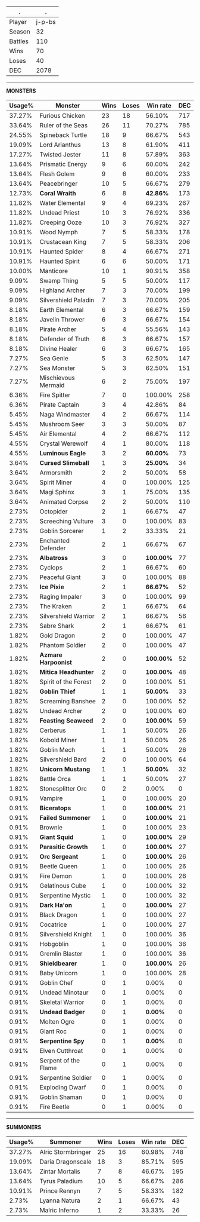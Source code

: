 .|.
|-|-
Player|j-p-bs
Season|32
Battles|110
Wins|70
Loses|40
DEC|2078

---
**MONSTERS**

Usage%|Monster|Wins|Loses|Win rate|DEC|
-|-|-|-|-|-|
37.27%|Furious Chicken|23|18|56.10%|717|
33.64%|Ruler of the Seas|26|11|70.27%|785|
24.55%|Spineback Turtle|18|9|66.67%|543|
19.09%|Lord Arianthus|13|8|61.90%|411|
17.27%|Twisted Jester|11|8|57.89%|363|
13.64%|Prismatic Energy|9|6|60.00%|242|
13.64%|Flesh Golem|9|6|60.00%|233|
13.64%|Peacebringer|10|5|66.67%|279|
12.73%|**Coral Wraith**|6|8|**42.86%**|173|
11.82%|Water Elemental|9|4|69.23%|267|
11.82%|Undead Priest|10|3|76.92%|336|
11.82%|Creeping Ooze|10|3|76.92%|327|
10.91%|Wood Nymph|7|5|58.33%|178|
10.91%|Crustacean King|7|5|58.33%|206|
10.91%|Haunted Spider|8|4|66.67%|271|
10.91%|Haunted Spirit|6|6|50.00%|171|
10.00%|Manticore|10|1|90.91%|358|
9.09%|Swamp Thing|5|5|50.00%|117|
9.09%|Highland Archer|7|3|70.00%|199|
9.09%|Silvershield Paladin|7|3|70.00%|205|
8.18%|Earth Elemental|6|3|66.67%|159|
8.18%|Javelin Thrower|6|3|66.67%|154|
8.18%|Pirate Archer|5|4|55.56%|143|
8.18%|Defender of Truth|6|3|66.67%|157|
8.18%|Divine Healer|6|3|66.67%|165|
7.27%|Sea Genie|5|3|62.50%|147|
7.27%|Sea Monster|5|3|62.50%|151|
7.27%|Mischievous Mermaid|6|2|75.00%|197|
6.36%|Fire Spitter|7|0|100.00%|258|
6.36%|Pirate Captain|3|4|42.86%|84|
5.45%|Naga Windmaster|4|2|66.67%|114|
5.45%|Mushroom Seer|3|3|50.00%|87|
5.45%|Air Elemental|4|2|66.67%|112|
4.55%|Crystal Werewolf|4|1|80.00%|118|
4.55%|**Luminous Eagle**|3|2|**60.00%**|73|
3.64%|**Cursed Slimeball**|1|3|**25.00%**|34|
3.64%|Armorsmith|2|2|50.00%|58|
3.64%|Spirit Miner|4|0|100.00%|125|
3.64%|Magi Sphinx|3|1|75.00%|135|
3.64%|Animated Corpse|2|2|50.00%|110|
2.73%|Octopider|2|1|66.67%|47|
2.73%|Screeching Vulture|3|0|100.00%|83|
2.73%|Goblin Sorcerer|1|2|33.33%|21|
2.73%|Enchanted Defender|2|1|66.67%|67|
2.73%|**Albatross**|3|0|**100.00%**|77|
2.73%|Cyclops|2|1|66.67%|60|
2.73%|Peaceful Giant|3|0|100.00%|88|
2.73%|**Ice Pixie**|2|1|**66.67%**|52|
2.73%|Raging Impaler|3|0|100.00%|99|
2.73%|The Kraken|2|1|66.67%|64|
2.73%|Silvershield Warrior|2|1|66.67%|56|
2.73%|Sabre Shark|2|1|66.67%|61|
1.82%|Gold Dragon|2|0|100.00%|47|
1.82%|Phantom Soldier|2|0|100.00%|47|
1.82%|**Azmare Harpoonist**|2|0|**100.00%**|52|
1.82%|**Mitica Headhunter**|2|0|**100.00%**|48|
1.82%|Spirit of the Forest|2|0|100.00%|51|
1.82%|**Goblin Thief**|1|1|**50.00%**|33|
1.82%|Screaming Banshee|2|0|100.00%|52|
1.82%|Undead Archer|2|0|100.00%|60|
1.82%|**Feasting Seaweed**|2|0|**100.00%**|59|
1.82%|Cerberus|1|1|50.00%|26|
1.82%|Kobold Miner|1|1|50.00%|26|
1.82%|Goblin Mech|1|1|50.00%|26|
1.82%|Silvershield Bard|2|0|100.00%|64|
1.82%|**Unicorn Mustang**|1|1|**50.00%**|32|
1.82%|Battle Orca|1|1|50.00%|27|
1.82%|Stonesplitter Orc|0|2|0.00%|0|
0.91%|Vampire|1|0|100.00%|20|
0.91%|**Biceratops**|1|0|**100.00%**|21|
0.91%|**Failed Summoner**|1|0|**100.00%**|21|
0.91%|Brownie|1|0|100.00%|23|
0.91%|**Giant Squid**|1|0|**100.00%**|29|
0.91%|**Parasitic Growth**|1|0|**100.00%**|27|
0.91%|**Orc Sergeant**|1|0|**100.00%**|26|
0.91%|Beetle Queen|1|0|100.00%|26|
0.91%|Fire Demon|1|0|100.00%|26|
0.91%|Gelatinous Cube|1|0|100.00%|32|
0.91%|Serpentine Mystic|1|0|100.00%|32|
0.91%|**Dark Ha'on**|1|0|**100.00%**|27|
0.91%|Black Dragon|1|0|100.00%|27|
0.91%|Cocatrice|1|0|100.00%|27|
0.91%|Silvershield Knight|1|0|100.00%|36|
0.91%|Hobgoblin|1|0|100.00%|36|
0.91%|Gremlin Blaster|1|0|100.00%|36|
0.91%|**Shieldbearer**|1|0|**100.00%**|26|
0.91%|Baby Unicorn|1|0|100.00%|28|
0.91%|Goblin Chef|0|1|0.00%|0|
0.91%|Undead Minotaur|0|1|0.00%|0|
0.91%|Skeletal Warrior|0|1|0.00%|0|
0.91%|**Undead Badger**|0|1|**0.00%**|0|
0.91%|Molten Ogre|0|1|0.00%|0|
0.91%|Giant Roc|0|1|0.00%|0|
0.91%|**Serpentine Spy**|0|1|**0.00%**|0|
0.91%|Elven Cutthroat|0|1|0.00%|0|
0.91%|Serpent of the Flame|0|1|0.00%|0|
0.91%|Serpentine Soldier|0|1|0.00%|0|
0.91%|Exploding Dwarf|0|1|0.00%|0|
0.91%|Goblin Shaman|0|1|0.00%|0|
0.91%|Fire Beetle|0|1|0.00%|0|

---
**SUMMONERS**

Usage%|Summoner|Wins|Loses|Win rate|DEC|
-|-|-|-|-|-|
37.27%|Alric Stormbringer|25|16|60.98%|748|
19.09%|Daria Dragonscale|18|3|85.71%|595|
13.64%|Zintar Mortalis|7|8|46.67%|195|
13.64%|Tyrus Paladium|10|5|66.67%|286|
10.91%|Prince Rennyn|7|5|58.33%|182|
2.73%|Lyanna Natura|2|1|66.67%|43|
2.73%|Malric Inferno|1|2|33.33%|26|
